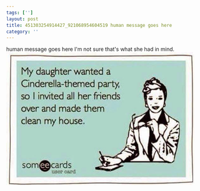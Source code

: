 ```yaml
---
tags: ['']
layout: post
title: 451303254914427_921068954604519 human message goes here
category: ''
---
```

human message goes here
I'm not sure that's what she had in mind.
![451303254914427_921068954604519](/uploads/2015-3-10-451303254914427_921068954604519-human-message-goes-here.jpg)
